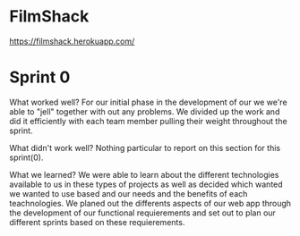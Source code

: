# FilmShack

https://filmshack.herokuapp.com/


# Sprint 0

<h9> What worked well? </h9>
For our initial phase in the development of our we we're able to "jell" together with out any problems.
We divided up the work and did it efficiently with each team member pulling their weight throughout the
sprint.

<h9> What didn't work well? </h9>
 Nothing particular to report on this section for this sprint(0).
 
<h9> What we learned? </h9>
We were able to learn about the different technologies available to us in these types of projects as well
as decided which wanted we wanted to use based and our needs and the benefits of each teachnologies. We 
planed out the differents aspects of our web app through the development of our functional requierements
and set out to plan our different sprints based on these requierements.
